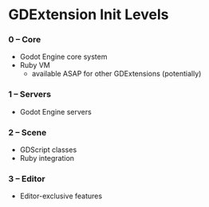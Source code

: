 # GDExtension Init Levels

### 0 – Core
* Godot Engine core system
* Ruby VM
  * available ASAP for other GDExtensions (potentially)

### 1 – Servers
* Godot Engine servers

### 2 – Scene
* GDScript classes
* Ruby integration

### 3 – Editor
* Editor-exclusive features
